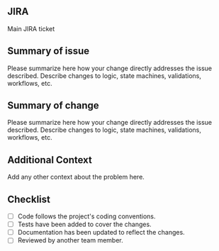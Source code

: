 ## JIRA
Main JIRA ticket

## Summary of issue
Please summarize here how your change directly addresses the issue described. Describe changes to logic, state machines, validations, workflows, etc.
 
## Summary of change
Please summarize here how your change directly addresses the issue described. Describe changes to logic, state machines, validations, workflows, etc.
 
## Additional Context
Add any other context about the problem here.

## Checklist

<!-- Mark the completed tasks with [x]: -->

- [ ] Code follows the project's coding conventions.
- [ ] Tests have been added to cover the changes.
- [ ] Documentation has been updated to reflect the changes.
- [ ] Reviewed by another team member.
